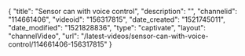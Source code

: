 {
    "title": "Sensor can with voice control",
    "description": "",
    "channelid": "114661406",
    "videoid": "156317815",
    "date_created": "1521745011",
    "date_modified": "1521828836",
    "type": "captivate",
    "layout": "channelVideo",
    "url": "\/latest-videos\/sensor-can-with-voice-control\/114661406-156317815"
}
